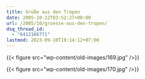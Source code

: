```yaml
---
title: Grüße aus den Tropen
date: 2005-10-22T03:52:27+00:00
url: /2005/10/gruesse-aus-den-tropen/
dsq_thread_id:
  - "6412166771"
lastmod: 2023-09-10T19:14:12+07:00
---
```

{{< figure src="wp-content/old-images/169.jpg" />}}

{{< figure src="wp-content/old-images/170.jpg" />}}
